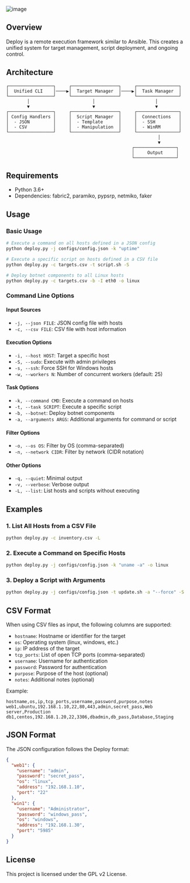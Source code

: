 ![image](https://github.com/user-attachments/assets/2f6ecae6-ba57-489c-86cf-da125410486c)

## Overview
Deploy is a remote execution framework similar to Ansible. This creates a unified system for target management, script deployment, and ongoing control.

## Architecture
```
┌─────────────────┐     ┌──────────────────┐     ┌────────────────┐
│  Unified CLI    │────▶│  Target Manager  │────▶│  Task Manager  │
└─────────────────┘     └──────────────────┘     └────────────────┘
        │                        │                       │
        ▼                        ▼                       ▼
┌─────────────────┐     ┌──────────────────┐     ┌────────────────┐
│ Config Handlers │     │  Script Manager  │     │  Connections   │
│  - JSON         │     │  - Template      │     │  - SSH         │
│  - CSV          │     │  - Manipulation  │     │  - WinRM       │
└─────────────────┘     └──────────────────┘     └────────────────┘
                                                          │
                                                          ▼
                                                ┌────────────────┐
                                                │     Output     │
                                                └────────────────┘
```
## Requirements
- Python 3.6+
- Dependencies: fabric2, paramiko, pypsrp, netmiko, faker

## Usage
### Basic Usage
```bash
# Execute a command on all hosts defined in a JSON config
python deploy.py -j configs/config.json -k "uptime"

# Execute a specific script on hosts defined in a CSV file
python deploy.py -c targets.csv -t script.sh -S

# Deploy botnet components to all Linux hosts
python deploy.py -c targets.csv -b -I eth0 -o linux
```

### Command Line Options
#### Input Sources
- `-j, --json FILE`: JSON config file with hosts
- `-c, --csv FILE`: CSV file with host information

#### Execution Options
- `-i, --host HOST`: Target a specific host
- `-S, --sudo`: Execute with admin privileges
- `-s, --ssh`: Force SSH for Windows hosts
- `-w, --workers N`: Number of concurrent workers (default: 25)

#### Task Options
- `-k, --command CMD`: Execute a command on hosts
- `-t, --task SCRIPT`: Execute a specific script
- `-b, --botnet`: Deploy botnet components
- `-a, --arguments ARGS`: Additional arguments for command or script

#### Filter Options
- `-o, --os OS`: Filter by OS (comma-separated)
- `-n, --network CIDR`: Filter by network (CIDR notation)

#### Other Options
- `-q, --quiet`: Minimal output
- `-v, --verbose`: Verbose output
- `-L, --list`: List hosts and scripts without executing

## Examples

### 1. List All Hosts from a CSV File
```bash
python deploy.py -c inventory.csv -L
```

### 2. Execute a Command on Specific Hosts
```bash
python deploy.py -j configs/config.json -k "uname -a" -o linux
```

### 3. Deploy a Script with Arguments
```bash
python deploy.py -j configs/config.json -t update.sh -a "--force" -S
```

## CSV Format
When using CSV files as input, the following columns are supported:
- `hostname`: Hostname or identifier for the target
- `os`: Operating system (linux, windows, etc.)
- `ip`: IP address of the target
- `tcp_ports`: List of open TCP ports (comma-separated)
- `username`: Username for authentication
- `password`: Password for authentication
- `purpose`: Purpose of the host (optional)
- `notes`: Additional notes (optional)

Example:
```csv
hostname,os,ip,tcp_ports,username,password,purpose,notes
web1,ubuntu,192.168.1.10,22,80,443,admin,secret_pass,Web server,Production
db1,centos,192.168.1.20,22,3306,dbadmin,db_pass,Database,Staging
```

## JSON Format
The JSON configuration follows the Deploy format:
```json
{
  "web1": {
    "username": "admin",
    "password": "secret_pass",
    "os": "linux",
    "address": "192.168.1.10",
    "port": "22"
  },
  "win1": {
    "username": "Administrator",
    "password": "windows_pass",
    "os": "windows",
    "address": "192.168.1.30",
    "port": "5985"
  }
}
```

## License

This project is licensed under the GPL v2 License.
